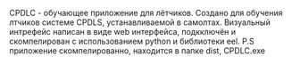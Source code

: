 CPDLC - обучающее приложение для лётчиков. Создано для обучения лтчиков системе CPDLS, устанавливаемой в самолтах.
Визуальный интрефейс написан в виде web интерфейса, подкключён и скомпелирован с использованием python и библиотеки eel.
P.S приложение скомпелированно, находится в папке dist, CPDLC.exe
